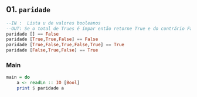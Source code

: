 ## 01. `paridade`
```hs
--IN :  Lista u de valores booleanos
--OUT: Se o total de Trues é ímpar então retorne True e do contrário False
paridade [] == False
paridade [True,True,False] == False
paridade [True,False,True,False,True] == True
paridade [False,True,False] == True
```


<!--MAIN_BEGIN-->
### Main
```hs
main = do
    a <- readLn :: IO [Bool]
    print $ paridade a

```
<!--MAIN_END-->
